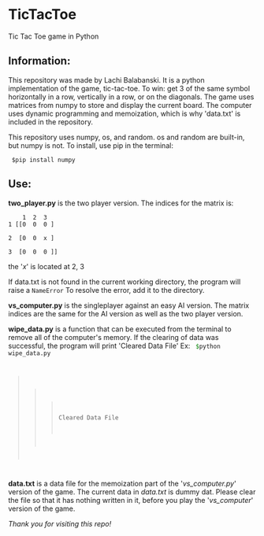 # TicTacToe
Tic Tac Toe game in Python

## Information:
This repository was made by Lachi Balabanski. It is a python implementation of the game, tic-tac-toe. To win: get 3 of the same symbol horizontally in a row, vertically in a row, or on the diagonals. The game uses matrices from numpy to store and display the current board. The computer uses dynamic programming and memoization, which is why 'data.txt' is included in the repository.

This repository uses numpy, os, and random. os and random are built-in, but numpy is not. To install, use pip in the terminal:

<code> $pip install numpy </code>

## Use:
**two_player.py** is the two player version. The indices for the matrix is:


        1  2  3
    1 [[0  0  0 ]

    2  [0  0  x ]

    3  [0  0  0 ]]

the '_x_' is located at 2, 3

If data.txt is not found in the current working directory, the program will raise a <code>NameError</code> To resolve the error, add it to the directory.

**vs_computer.py** is the singleplayer against an easy AI version. The matrix indices are the same for the AI version as well as the two player version.

**wipe_data.py** is a function that can be executed from the terminal to remove all of the computer's memory. If the clearing of data was successful, the program will print 'Cleared Data File'
Ex:
<code>
<font color='green'>$</font>python wipe_data.py
>>>Cleared Data File
</code>

**data.txt** is a data file for the memoization part of the '_vs_computer.py_' version of the game. The current data in _data.txt_ is dummy dat. Please clear the file so that it has nothing written in it, before you play the '_vs_computer_' version of the game.

_Thank you for visiting this repo!_
